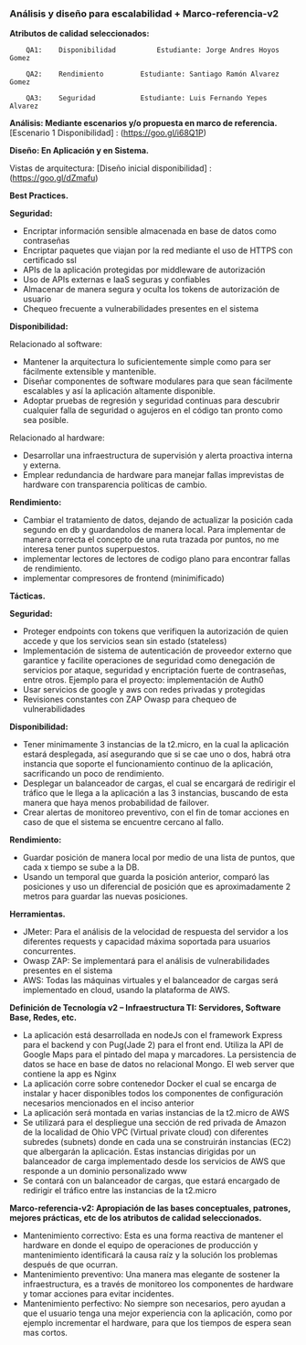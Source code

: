 ### Análisis y diseño para escalabilidad + Marco-referencia-v2

**Atributos de calidad seleccionados:**

``` 	
	QA1: 	Disponibilidad  		Estudiante: Jorge Andres Hoyos Gomez
	
	QA2: 	Rendimiento			Estudiante: Santiago Ramón Alvarez Gomez
	
	QA3: 	Seguridad			Estudiante: Luis Fernando Yepes Alvarez
``` 	

**Análisis: Mediante escenarios y/o propuesta en marco de referencia.**
[Escenario 1 Disponibilidad] : (https://goo.gl/i68Q1P)

**Diseño: En Aplicación y en Sistema.**

Vistas de arquitectura:
[Diseño inicial disponibilidad] : (https://goo.gl/dZmafu)

**Best Practices.**

**Seguridad:**

* Encriptar información sensible almacenada en base de datos como contraseñas
* Encriptar paquetes que viajan por la red mediante el uso de HTTPS con certificado ssl
* APIs de la aplicación protegidas por middleware de autorización 
* Uso de APIs externas e IaaS seguras y confiables
* Almacenar de manera segura y oculta los tokens de autorización de usuario
* Chequeo frecuente a vulnerabilidades presentes en el sistema

**Disponibilidad:**
	
Relacionado al software:
* Mantener la arquitectura lo suficientemente simple como para ser fácilmente extensible y mantenible. 
* Diseñar componentes de software modulares para que sean fácilmente escalables y así la aplicación altamente disponible.
* Adoptar pruebas de regresión y seguridad continuas para descubrir cualquier falla de seguridad o agujeros en el código tan pronto como sea posible. 

Relacionado al hardware: 
* Desarrollar una infraestructura de supervisión y alerta proactiva interna y externa.
* Emplear redundancia de hardware para manejar fallas imprevistas de hardware con transparencia políticas de cambio.

**Rendimiento:**

* Cambiar el tratamiento de datos, dejando de actualizar la posición cada segundo en db y guardandolos de manera local.
Para implementar de manera correcta el concepto de una ruta trazada por puntos, no me interesa tener puntos superpuestos.
* implementar lectores de lectores de codigo plano para encontrar fallas de rendimiento.
* implementar compresores de frontend (minimificado)

**Tácticas.**

**Seguridad:**

* Proteger endpoints con tokens que verifiquen la autorización de quien accede y que los servicios sean sin estado (stateless)
* Implementación de sistema de autenticación de proveedor externo que garantice y facilite operaciones de seguridad como denegación de servicios por ataque, seguridad y encriptación fuerte de contraseñas, entre otros. Ejemplo para el proyecto: implementación de Auth0
* Usar servicios de google y aws con redes privadas y protegidas
* Revisiones constantes con ZAP Owasp para chequeo de vulnerabilidades

**Disponibilidad:**

* Tener minimamente 3 instancias de la t2.micro, en la cual la aplicación estará desplegada, así asegurando que si se cae uno o dos, habrá otra instancia que soporte el funcionamiento continuo de la aplicación, sacrificando un poco de rendimiento.
* Desplegar un balanceador de cargas, el cual se encargará de redirigir el tráfico que le llega a la aplicación a las 3 instancias, buscando de esta manera que haya menos probabilidad de failover.
* Crear alertas de monitoreo preventivo, con el fin de tomar acciones en caso de que el sistema se encuentre cercano al fallo. 
 
**Rendimiento:**

* Guardar posición de manera local por medio de una lista de puntos, que cada x tiempo se sube a la DB.
* Usando un temporal que guarda la posición anterior, comparó  las posiciones y uso un diferencial de posición que es aproximadamente 2 metros para guardar las nuevas posiciones.

**Herramientas.**
* JMeter: Para el análisis de la velocidad de respuesta del servidor a los diferentes requests y capacidad máxima soportada para usuarios concurrentes.
* Owasp ZAP: Se implementará para el análisis de vulnerabilidades presentes en el sistema
* AWS: Todas las máquinas virtuales y el balanceador de cargas será implementado en cloud, usando la plataforma de AWS.

**Definición de Tecnología v2 – Infraestructura TI: Servidores, Software Base, Redes, etc.**

* La aplicación está desarrollada en nodeJs con el framework Express para el backend y con Pug(Jade 2) para el front end. Utiliza la API de Google Maps para el pintado del mapa y marcadores. La persistencia de datos se hace en base de datos no relacional Mongo. El web server que contiene la app es Nginx
* La aplicación corre sobre contenedor Docker el cual se encarga de instalar y hacer disponibles todos los componentes de configuración necesarios mencionados en el inciso anterior
* La aplicación será montada en varias instancias de la t2.micro de AWS
* Se utilizará para el despliegue una sección de red privada de Amazon de la localidad de Ohio VPC (Virtual private cloud) con diferentes subredes (subnets) donde en cada una se construirán instancias (EC2) que albergarán la aplicación. Estas instancias dirigidas por un balanceador de carga implementado desde los servicios de AWS que responde a un dominio personalizado www
* Se contará con un balanceador de cargas, que estará encargado de redirigir el tráfico entre las instancias de la t2.micro

**Marco-referencia-v2: Apropiación de las bases conceptuales, patrones, mejores prácticas, etc de los atributos de calidad seleccionados.**

* Mantenimiento correctivo: Esta es una forma reactiva de mantener el hardware en donde el equipo de operaciones de producción y mantenimiento identificará la causa raíz y la solución los problemas después de que ocurran.
* Mantenimiento preventivo: Una manera mas elegante de sostener la infraestructura, es a través de monitoreo los componentes de hardware y tomar acciones para evitar incidentes.
* Mantenimiento perfectivo: No siempre son necesarios, pero ayudan a que el usuario tenga una mejor experiencia con la aplicación, como por ejemplo incrementar el hardware, para que los tiempos de espera sean mas cortos.
